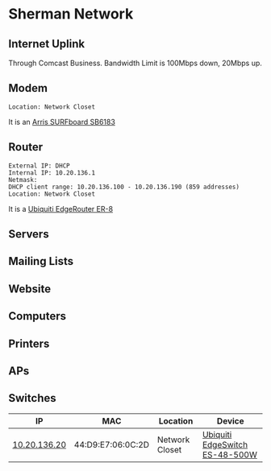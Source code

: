 # Sherman Network #

## Internet Uplink ##

Through Comcast Business. 
Bandwidth Limit is 100Mbps down, 20Mbps up.

## Modem ##
	Location: Network Closet
It is an [Arris SURFboard SB6183](http://www.arris.com/surfboard/products/cable-modems/sb6183/)

## Router ##
	External IP: DHCP
	Internal IP: 10.20.136.1
	Netmask: 
	DHCP client range: 10.20.136.100 - 10.20.136.190 (859 addresses)
	Location: Network Closet
It is a [Ubiquiti EdgeRouter ER-8](https://www.ubnt.com/edgemax/edgerouter/)

## Servers ##

## Mailing Lists ##

## Website ##

## Computers ##

## Printers ##

## APs ##

## Switches ##
| IP                                  | MAC               | Location       | Device |
|-------------------------------------|-------------------|----------------|--------|
| [10.20.136.20](http://10.20.136.20) | 44:D9:E7:06:0C:2D | Network Closet | [Ubiquiti EdgeSwitch ES-48-500W](https://www.ubnt.com/edgemax/edgeswitch/) |
